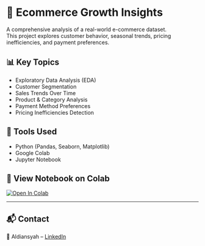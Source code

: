 # 🛒 Ecommerce Growth Insights

A comprehensive analysis of a real-world e-commerce dataset.  
This project explores customer behavior, seasonal trends, pricing inefficiencies, and payment preferences.

## 📊 Key Topics
- Exploratory Data Analysis (EDA)
- Customer Segmentation
- Sales Trends Over Time
- Product & Category Analysis
- Payment Method Preferences
- Pricing Inefficiencies Detection

## 📎 Tools Used
- Python (Pandas, Seaborn, Matplotlib)
- Google Colab
- Jupyter Notebook

## 🔗 View Notebook on Colab
[![Open In Colab](https://colab.research.google.com/assets/colab-badge.svg)](https://colab.research.google.com/drive/1IpGRzIjlBXH2GXXVGwcsN1zMtgtlqL5s?usp=sharing)

---

## 📬 Contact
📧 Aldiansyah – [LinkedIn](https://www.linkedin.com/in/aldyanns)

